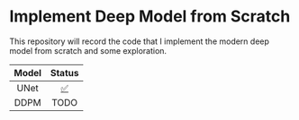 # Implement Deep Model from Scratch

This repository will record the code that I implement the modern deep model from scratch and some exploration.

| Model | Status |
|:----:|:----:|
|UNet|<a href="./unet">✅</a>|
|DDPM|TODO|

